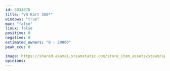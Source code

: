 ```yaml
---
id: 3034870
title: "VR Kart 360*"
windows: "true"
mac: "false"
linux: false
positive: 0
negative: 0
estimated_owners: "0 - 20000"
peak_ccu: 0

image: https://shared.akamai.steamstatic.com/store_item_assets/steam/apps/3034870/header.jpg?t=1721800866
opinions:
---
```


